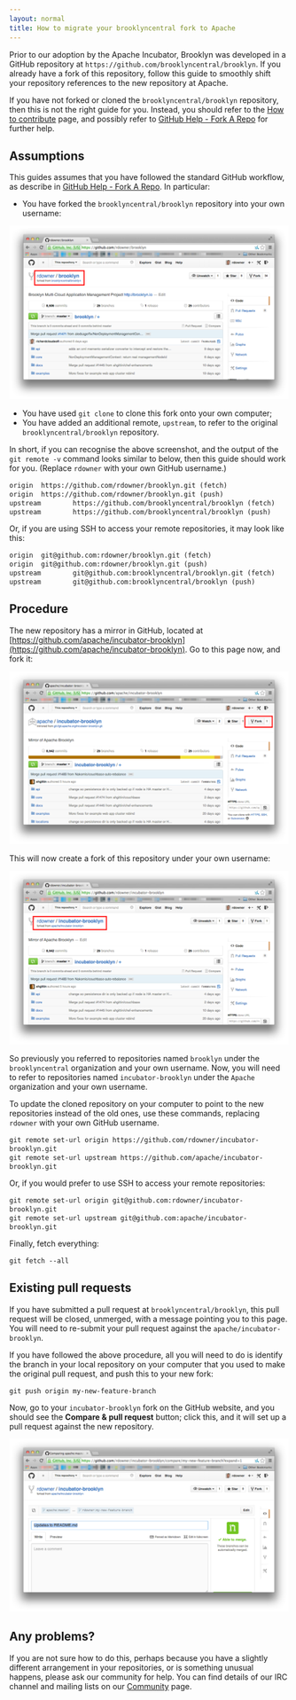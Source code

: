```yaml
---
layout: normal
title: How to migrate your brooklyncentral fork to Apache
---
```


Prior to our adoption by the Apache Incubator, Brooklyn was developed in a
GitHub repository at `https://github.com/brooklyncentral/brooklyn`. If you
already have a fork of this repository, follow this guide to smoothly shift
your repository references to the new repository at Apache.

If you have not forked or cloned the `brooklyncentral/brooklyn` repository,
then this is not the right guide for you. Instead, you should refer to the
[How to contribute](how-to-contribute.html) page, and possibly refer to
[GitHub Help - Fork A Repo](https://help.github.com/articles/fork-a-repo) for
further help.


Assumptions
-----------

This guides assumes that you have followed the standard GitHub workflow, as
describe in [GitHub Help - Fork A Repo](https://help.github.com/articles/fork-a-repo).
In particular:

- You have forked the `brooklyncentral/brooklyn` repository into your own
  username:

![Screenshot of GitHub showing a typical fork](fork-before.png)

- You have used `git clone` to clone this fork onto your own computer;
- You have added an additional remote, `upstream`, to refer to the original
  `brooklyncentral/brooklyn` repository.

In short, if you can recognise the above screenshot, and the output of the
`git remote -v` command looks similar to below, then this guide should work
for you. (Replace `rdowner` with your own GitHub username.)

    origin  https://github.com/rdowner/brooklyn.git (fetch)
    origin  https://github.com/rdowner/brooklyn.git (push)
    upstream        https://github.com/brooklyncentral/brooklyn (fetch)
    upstream        https://github.com/brooklyncentral/brooklyn (push)

Or, if you are using SSH to access your remote repositories, it may look like
this:

    origin  git@github.com:rdowner/brooklyn.git (fetch)
    origin  git@github.com:rdowner/brooklyn.git (push)
    upstream        git@github.com:brooklyncentral/brooklyn.git (fetch)
    upstream        git@github.com:brooklyncentral/brooklyn (push)



Procedure
---------

The new repository has a mirror in GitHub, located at
[https://github.com/apache/incubator-brooklyn](https://github.com/apache/incubator-brooklyn).
Go to this page now, and fork it:

![Screenshot of the new repository mirror in GitHub, with fork button](fork-new.png)

This will now create a fork of this repository under your own username:

![Screenshot of the new fork in your workspace](fork-after.png)

So previously you referred to repositories named `brooklyn` under the
`brooklyncentral` organization and your own username. Now, you will need to
refer to repositories named `incubator-brooklyn` under the `Apache`
organization and your own username.

To update the cloned repository on your computer to point to the new
repositories instead of the old ones, use these commands, replacing `rdowner`
with your own GitHub username.

    git remote set-url origin https://github.com/rdowner/incubator-brooklyn.git
    git remote set-url upstream https://github.com/apache/incubator-brooklyn.git

Or, if you would prefer to use SSH to access your remote repositories:

    git remote set-url origin git@github.com:rdowner/incubator-brooklyn.git
    git remote set-url upstream git@github.com:apache/incubator-brooklyn.git

Finally, fetch everything:

    git fetch --all


Existing pull requests
----------------------

If you have submitted a pull request at `brooklyncentral/brooklyn`, this pull
request will be closed, unmerged, with a message pointing you to this page. You
will need to re-submit your pull request against the
`apache/incubator-brooklyn`.

If you have followed the above procedure, all you will need to do is identify
the branch in your local repository on your computer that you used to make the
original pull request, and push this to your new fork:

```
git push origin my-new-feature-branch
```

Now, go to your `incubator-brooklyn` fork on the GitHub website, and you should
see the **Compare &amp; pull request** button; click this, and it will set up a
pull request against the new repository.

![Screen shot of a pull request against incubator-brooklyn](pull-request.png)


Any problems?
-------------

If you are not sure how to do this, perhaps because you have a slightly
different arrangement in your repositories, or is something unusual happens,
please ask our community for help. You can find details of our IRC channel
and mailing lists on our [Community](index.html) page.
